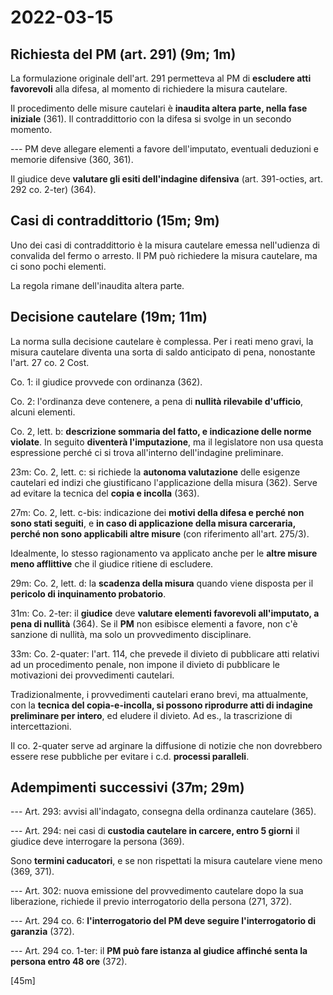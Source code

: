 # 2022-03-15

<!-- vim:set spelllang=it: -->

<!-- inizio: 8m -->

## Richiesta del PM (art. 291) (9m; 1m)

La formulazione originale dell'art. 291 permetteva al PM di **escludere atti favorevoli** alla difesa, al momento di richiedere la misura cautelare.

Il procedimento delle misure cautelari è **inaudita altera parte, nella fase iniziale** (361).
Il contraddittorio con la difesa si svolge in un secondo momento.

--- PM deve allegare elementi a favore dell'imputato, eventuali deduzioni e memorie difensive (360, 361).

Il giudice deve **valutare gli esiti dell'indagine difensiva** (art. 391-octies, art. 292 co. 2-ter) (364).

## Casi di contraddittorio (15m; 9m)

Uno dei casi di contraddittorio è la misura cautelare emessa nell'udienza di convalida del fermo o arresto.
Il PM può richiedere la misura cautelare, ma ci sono pochi elementi.

La regola rimane dell'inaudita altera parte.

## Decisione cautelare (19m; 11m)

La norma sulla decisione cautelare è complessa.
Per i reati meno gravi, la misura cautelare diventa una sorta di saldo anticipato di pena, nonostante l'art. 27 co. 2 Cost.

Co. 1: il giudice provvede con ordinanza (362).

Co. 2: l'ordinanza deve contenere, a pena di **nullità rilevabile d'ufficio**, alcuni elementi.

Co. 2, lett. b: **descrizione sommaria del fatto, e indicazione delle norme violate**.
In seguito **diventerà l'imputazione**, ma il legislatore non usa questa espressione perché ci si trova all'interno dell'indagine preliminare.

23m:
Co. 2, lett. c: si richiede la **autonoma valutazione** delle esigenze cautelari ed indizi che giustificano l'applicazione della misura (362).
Serve ad evitare la tecnica del **copia e incolla** (363).

27m:
Co. 2, lett. c-bis: indicazione dei **motivi della difesa e perché non sono stati seguiti**, e **in caso di applicazione della misura carceraria, perché non sono applicabili altre misure** (con riferimento all'art. 275/3).

Idealmente, lo stesso ragionamento va applicato anche per le **altre misure meno afflittive** che il giudice ritiene di escludere.

29m:
Co. 2, lett. d: la **scadenza della misura** quando viene disposta per il **pericolo di inquinamento probatorio**.

31m:
Co. 2-ter: il **giudice** deve **valutare elementi favorevoli all'imputato, a pena di nullità** (364).
Se il **PM** non esibisce elementi a favore, non c'è sanzione di nullità, ma solo un provvedimento disciplinare.

33m:
Co. 2-quater: l'art. 114, che prevede il divieto di pubblicare atti relativi ad un procedimento penale, non impone il divieto di pubblicare le motivazioni dei provvedimenti cautelari.

Tradizionalmente, i provvedimenti cautelari erano brevi, ma attualmente, con la **tecnica del copia-e-incolla, si possono riprodurre atti di indagine preliminare per intero**, ed eludere il divieto.
Ad es., la trascrizione di intercettazioni.

Il co. 2-quater serve ad arginare la diffusione di notizie che non dovrebbero essere rese pubbliche per evitare i c.d. **processi paralleli**.

## Adempimenti successivi (37m; 29m)

--- Art. 293: avvisi all'indagato, consegna della ordinanza cautelare (365).

--- Art. 294: nei casi di **custodia cautelare in carcere, entro 5 giorni** il giudice deve interrogare la persona (369).

Sono **termini caducatori**, e se non rispettati la misura cautelare viene meno (369, 371).

--- Art. 302: nuova emissione del provvedimento cautelare dopo la sua liberazione, richiede il previo interrogatorio della persona (271, 372).

--- Art. 294 co. 6: **l'interrogatorio del PM deve seguire l'interrogatorio di garanzia** (372).

--- Art. 294 co. 1-ter: il **PM può fare istanza al giudice affinché senta la persona entro 48 ore** (372).

[45m]
